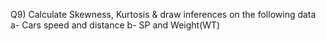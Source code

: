 Q9) Calculate Skewness, Kurtosis & draw inferences on the following data
      a- Cars speed and distance 
      b- SP and Weight(WT)
